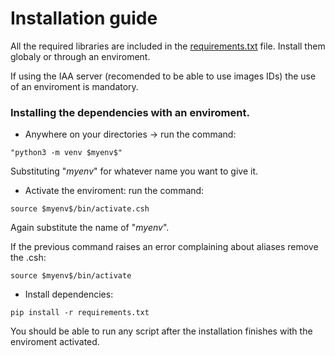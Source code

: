 # Installation guide

All the required libraries are included in the [requirements.txt](../requirements.txt) file. Install them globaly or through an enviroment. 

If using the IAA server (recomended to be able to use images IDs) the use of an enviroment is mandatory. 

### Installing the dependencies with an enviroment. 

- Anywhere on your directories -> run the command: 
```shell
"python3 -m venv $myenv$"
```
Substituting "$myenv$" for whatever name you want to give it. 
- Activate the enviroment: run the command: 
```shell
source $myenv$/bin/activate.csh
```
Again substitute the name of "$myenv$". 

If the previous command raises an error complaining about aliases remove the .csh: 
```shell
source $myenv$/bin/activate
```

- Install dependencies: 
```shell
pip install -r requirements.txt
```

You should be able to run any script after the installation finishes with the enviroment activated. 